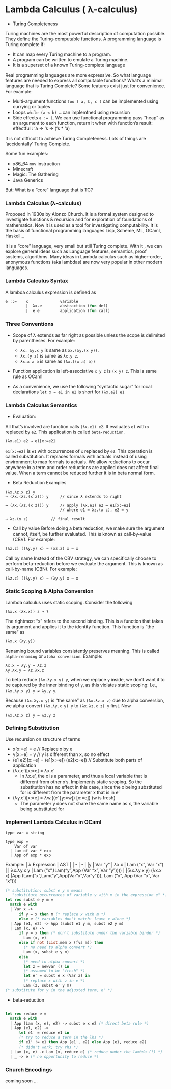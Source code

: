 # Lambda Calculus ( λ-calculus)

* Turing Completeness

Turing machines are the most powerful description of computation possible. They define the Turing-computable functions. A programming language is Turing complete if:
* It can map every Turing machine to a program.
* A program can be written to emulate a Turing machine. 
* It is a superset of a known Turing-complete language

Real programming languages are more expressive. So what language features are needed to express all computable functions? What’s a minimal language that is Turing Complete? Some features exist just for convenience. For example:
* Multi-argument functions	`foo ( a, b, c )` can be implemented using currying or tuples
* Loops	`while (a < b) …`  can implemtned using recursion 
* Side effects `a := 1`. We can use functional programming pass “heap” as an argument to each function, return it when with function’s result: effectful : ‘a → ‘s → (‘s * ‘a)

It is not difficult to achieve Turing Completeness. Lots of things are ‘accidentally’ Turing Complete. 

Some fun examples:
* x86_64 `mov` instruction
* Minecraft			
* Magic: The Gathering
* Java Generics

But: What is a “core” language that is TC?

### Lambda Calculus (λ-calculus)
Proposed in 1930s by Alonzo Church. It is a formal system designed to investigate functions & recursion and for exploration of foundations of mathematics. Now it is used as a tool for investigating computability. It is the basis of functional programming languages Lisp, Scheme, ML, OCaml, Haskell…

It is a “core” language, very small but still Turing complete. With it , we can explore general ideas such as Language features, semantics, proof systems, algorithms. Many ideas in Lambda calculus such as higher-order, anonymous functions (aka lambdas) are now very popular in other modern languages. 

### Lambda Calculus Syntax
A lambda calculus expression is defined as
```ocaml
e ::=    x	    		variable
         |  λx.e		abstraction (fun def)
         |  e e			application (fun call)

```
### Three Conventions
* Scope of λ extends as far right as possible unless the scope is delimited by parentheses. For example: 
    * `λx. λy.x y` is same as `λx.(λy.(x y))`. 
    * `λx.(y z)` is same as `λx.y z`. 
    * `λx.x a b` is same as `(λx.((x a) b))`

* Function application is left-associative
`x y z` is `(x y) z`. This is same rule as OCaml

* As a convenience, we use the following “syntactic sugar” for local declarations
`let x = e1 in e2` is short for `(λx.e2) e1`


### Lambda Calculus Semantics

* Evaluation: 

All that’s involved are function calls `(λx.e1) e2`. It evaluates `e1` with `x` replaced by `e2`. This application is called `beta-reduction`. 
```ocaml
(λx.e1) e2 → e1[x:=e2]
```
`e1[x:=e2]` is `e1` with occurrences of `x` replaced by `e2`. This operation is called substitution. It replaces formals with actuals instead of using environment to map formals to actuals. We allow reductions to occur anywhere in a term and order reductions are applied does not affect final value. When a term cannot be reduced further it is in beta normal form. 

* Beta Reduction Examples
```
(λx.λz.x z) y 			
→ (λx.(λz.(x z))) y 	// since λ extends to right

→ (λx.(λz.(x z))) y 	// apply (λx.e1) e2 → e1[x:=e2]
                        // where e1 = λz.(x z), e2 = y

→ λz.(y z)	 		// final result
```

* Call by value
Before doing a beta reduction, we make sure the argument cannot, itself, be further evaluated. This is known as call-by-value (CBV). For example:
```
(λz.z) ((λy.y) x) → (λz.z) x → x

```
Call by name
Instead of the CBV strategy, we can specifically choose to perform beta-reduction before we evaluate the argument. This is known as call-by-name (CBN). For example:
```
(λz.z) ((λy.y) x) → (λy.y) x → x
```
### Static Scoping & Alpha Conversion
Lambda calculus uses static scoping. Consider the following
```
(λx.x (λx.x)) z → ?
```
The rightmost “x” refers to the second binding. This is a function that takes its argument and applies it to the identity function. This function is “the same” as 
```
(λx.x (λy.y))
```
Renaming bound variables consistently preserves meaning. This is called `alpha-renaming` or `alpha conversion`.
Example:
```
λx.x = λy.y = λz.z
λy.λx.y = λz.λx.z
```
To beta reduce `(λx.λy.x y) y`, when we replace `y` inside, we don’t want it to be captured by the inner binding of `y`, as this violates static scoping:
I.e., `(λx.λy.x y) y ≠ λy.y y`. 

Because `(λx.λy.x y)` is “the same” as `(λx.λz.x z)` due to alpha conversion, we alpha-convert `(λx.λy.x y) y` to `(λx.λz.x z) y` first. Now 
```
(λx.λz.x z) y → λz.y z
```
### Defining Substitution
Use recursion on structure of terms
* x[x:=e] = e	// Replace x by e
* y[x:=e] = y 	// y is different than x, so no effect
* (e1 e2)[x:=e] = (e1[x:=e]) (e2[x:=e])
            // Substitute both parts of application
* (λx.e’)[x:=e] = λx.e’
    * In λx.e’, the x is a parameter, and thus a local variable that is different from other x’s. Implements static scoping.
    So the substitution has no effect in this case, since the x being substituted for is different from the parameter x that is in e’
* (λy.e’)[x:=e] = λw.((e’ [y:=w]) [x:=e]) (w is fresh)
    *   The parameter y does not share the same name as x, the variable being substituted for

### Implement Lambda Calculus in OCaml

```
type var = string

type exp =
    Var of var
  | Lam of var * exp
  | App of exp * exp
```
Example:
| λ Expression | AST |
| - | - |
|y | Var “y”
| λx.x | Lam (“x”, Var “x”) |
| λx.λy.x y | Lam (“x”,(Lam(“y”,App (Var “x”, Var “y”)))) |
|(λx.λy.x y) (λx.x x) |App (Lam(“x”,Lam(“y”,App(Var“x”,Var“y”))), Lam (“x”, App (Var “x”, Var “x”)))

```ocaml
(* substitution: subst e y m means
   "substitute occurrences of variable y with m in the expression e" *)
let rec subst e y m =
  match e with
  | Var x ->
      if y = x then m (* replace x with m *)
      else e (* variables don't match: leave x alone *)
  | App (e1, e2) -> App (subst e1 y m, subst e2 y m)
  | Lam (x, e) ->
      if y = x then (* don't substitute under the variable binder *)
        Lam (x, e)
      else if not (List.mem x (fvs m)) then
        (* no need to alpha convert *)
        Lam (x, subst e y m)
      else
        (* need to alpha convert *)
        let z = newvar () in
        (* assumed to be "fresh" *)
        let e' = subst e x (Var z) in
        (* replace x with z in e *)
        Lam (z, subst e' y m)
(* substitute for y in the adjusted term, e' *)
```
* beta-reduction
```ocaml

let rec reduce e =
  match e with
  | App (Lam (x, e), e2) -> subst e x e2 (* direct beta rule *)
  | App (e1, e2) ->
      let e1' = reduce e1 in
      (* try to reduce a term in the lhs *)
      if e1' != e1 then App (e1', e2) else App (e1, reduce e2)
      (* didn't work; try rhs *)
  | Lam (x, e) -> Lam (x, reduce e) (* reduce under the lambda (!) *)
  | _ -> e (* no opportunity to reduce *)
  ```

  ### Church Encodings
  coming soon ...
